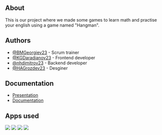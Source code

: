 ## About 
This is our project where we made some games to learn math and practise your english using a game named "Hangman".


## Authors
- [@BMGeorgiev23](https://github.com/BMGeorgiev23) - Scrum trainer
- [@KGDaradjanov23](https://github.com/KGDaradjanov) - Frontend developer
- [@nhdimitrov23](https://github.com/nhdimitrov23) - Backend developer
- [@HAGrozdev23](https://github.com/Hristiyan1423) - Desginer

## Documentation
- [Presentation]()
- [Documentation]()

## Apps used
<img src="https://icons.iconarchive.com/icons/arturo-wibawa/akar/48/github-icon.png"> <img src="https://media.discordapp.net/attachments/1147111065277186059/1308509710676398110/pngwing.com.png?ex=673e3421&is=673ce2a1&hm=104b28430aeb8d7b1b8e2fdb577767c15f55645f5cc2a629900308897055aaa3&=&format=webp&quality=lossless"> <img src="https://icons.iconarchive.com/icons/carlosjj/microsoft-office-2013/48/PowerPoint-icon.png"> <img src="https://icons.iconarchive.com/icons/carlosjj/microsoft-office-2013/48/Word-icon.png">
